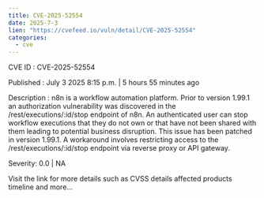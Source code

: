 ```yaml
--- 
title: CVE-2025-52554
date: 2025-7-3
lien: "https://cvefeed.io/vuln/detail/CVE-2025-52554"
categories:
  - cve
---
```


CVE ID : CVE-2025-52554

Published :  July 3
2025
8:15 p.m. | 5 hours
55 minutes ago

Description : n8n is a workflow automation platform. Prior to version 1.99.1
an authorization vulnerability was discovered in the /rest/executions/:id/stop endpoint of n8n. An authenticated user can stop workflow executions that they do not own or that have not been shared with them
leading to potential business disruption. This issue has been patched in version 1.99.1. A workaround involves restricting access to the /rest/executions/:id/stop endpoint via reverse proxy or API gateway.

Severity: 0.0 | NA

Visit the link for more details
such as CVSS details
affected products
timeline
and more...

